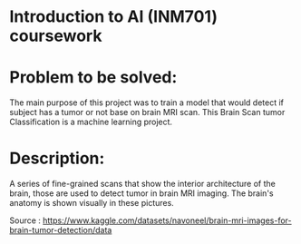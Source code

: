# Introduction to AI (INM701) coursework

# Problem to be solved:
The main purpose of this project was to train a model that would detect if subject has a tumor or
not base on brain MRI scan. This Brain Scan tumor Classification is a machine learning project.

# Description:

A series of fine-grained scans that show the interior architecture of the brain, those are used
to detect tumor in brain MRI imaging. The brain's anatomy is shown visually in these pictures.

Source : https://www.kaggle.com/datasets/navoneel/brain-mri-images-for-brain-tumor-detection/data
